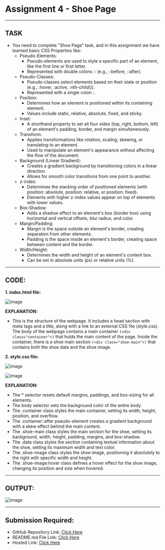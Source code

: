 # Assignment 4 - Shoe Page
---
## TASK 
- You need to complete "Shoe Page" task, and in this assignment we have learned basic CSS Properties like:
  - Pseudo-Elements:
    - Pseudo-elements are used to style a specific part of an element, like the first line or first letter.
    - Represented with double colons :: (e.g., ::before, ::after).
  - Pseudo-Classes:
    - Pseudo-classes select elements based on their state or position (e.g., :hover, :active, :nth-child()).
    - Represented with a single colon :.
  - Position:
    - Determines how an element is positioned within its containing element.
    - Values include static, relative, absolute, fixed, and sticky.
  - Inset:
    - A shorthand property to set all four sides (top, right, bottom, left) of an element's padding, border, and margin simultaneously.
  - Transform:
    - Applies transformations like rotation, scaling, skewing, or translating to an element.
    - Used to manipulate an element's appearance without affecting the flow of the document.
  - Background (Linear Gradient):
    - Creates a gradient background by transitioning colors in a linear direction.
    - Allows for smooth color transitions from one point to another.
  - z-index:
    - Determines the stacking order of positioned elements (with position: absolute, position: relative, or position: fixed).
    - Elements with higher z-index values appear on top of elements with lower values.
  - Box-Shadow:
    - Adds a shadow effect to an element's box (border box) using horizontal and vertical offsets, blur radius, and color.
  - Margin/Padding:
    - Margin is the space outside an element's border, creating separation from other elements.
    - Padding is the space inside an element's border, creating space between content and the border.
  - Width/Height:
    - Determines the width and height of an element's content box.
    - Can be set in absolute units (px) or relative units (%).
---
## CODE:

**1. index.html file:**

![image](https://github.com/Abhishek-Sharma-007/Geekster_Assignments/assets/84591804/77f905aa-0554-41e9-80a7-1a18f00f6ed4)

**EXPLANATION:**
- This is the structure of the webpage. It includes a head section with meta tags and a title, along with a link to an external CSS file (style.css). The body of the webpage contains a main container `(<div class="container">)` that holds the main content of the page. Inside the container, there is a shoe main section `(<div class="shoe-main">)` that contains both the shoe data and the shoe image.

**2. style.css file:**

![image](https://github.com/Abhishek-Sharma-007/Geekster_Assignments/assets/84591804/65bd6e39-efbe-4d25-a189-ba3de2ffc20b)

![image](https://github.com/Abhishek-Sharma-007/Geekster_Assignments/assets/84591804/b5010458-40c3-4fa7-aa5d-d78846965187)

**EXPLANATION:**
- The * selector resets default margins, paddings, and box-sizing for all elements.
- The body selector sets the background color of the entire body.
- The .container class styles the main container, setting its width, height, position, and overflow.
- The .container::after pseudo-element creates a gradient background with a skew effect behind the main content.
- The .shoe-main class styles the main section for the shoe, setting its background, width, height, padding, margins, and box-shadow.
- The .data class styles the section containing textual information about the shoe, setting its maximum width and text color.
- The .shoe-image class styles the shoe image, positioning it absolutely to the right with specific width and height.
- The .shoe-image:hover class defines a hover effect for the shoe image, changing its position and size when hovered.
---
## OUTPUT:

![image](https://github.com/Abhishek-Sharma-007/Geekster_Assignments/assets/84591804/fe9efeef-effa-4d44-b362-3c9386abdcdf)

---
## Submission Required:
- GitHub Repository Link: [Click Here](https://github.com/Abhishek-Sharma-007/Geekster_Assignments/tree/master/29_Assignment%20_4%20-Shoe_Page)
- README.md File Link: [Click Here](https://github.com/Abhishek-Sharma-007/Geekster_Assignments/blob/master/29_Assignment%20_4%20-Shoe_Page/README.md)
- Hosted Link: [Click Here](https://abhishek-sharma-007.github.io/Geekster_Assignments/29_Assignment%20_4%20-Shoe_Page/index.html)
